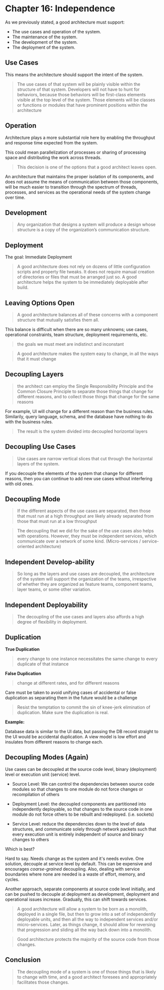 # Chapter 16: Independence

As we previously stated, a good architecture must support:

- The use cases and operation of the system.
- The maintenance of the system.
- The development of the system.
- The deployment of the system.

## Use Cases

This means the architecture should support the intent of the system.

> The use cases of that system will be plainly visible within the structure of that system. Developers will not have to hunt for behaviors, because those behaviors will be first-class elements visible at the top level of the system. Those elements will be classes or functions or modules that have prominent positions within the architecture

## Operation

Architecture plays a more substantial role here by enabling the throughput and response time expected from the system.

This could mean parallelization of processes or sharing of processing space and distributing the work across threads.

> This decision is one of the options that a good architect leaves open.

An architecture that maintains the proper isolation of its components, and does not assume the means of communication between those components, will be much easier to transition through the spectrum of threads, processes, and services as the operational needs of the system change over time.

## Development

> Any organization that designs a system will produce a design whose structure is a copy of the organization’s communication structure.

## Deployment

The goal: Immediate Deployment

> A good architecture does not rely on dozens of little configuration scripts and property file tweaks. It does not require manual creation of directories or files that must be arranged just so. A good architecture helps the system to be immediately deployable after build.

## Leaving Options Open

> A good architecture balances all of these concerns with a component structure that mutually satisfies them all.

This balance is difficult when there are so many unknowns; use cases, operational constraints, team structure, deployment requirements, etc.

> the goals we must meet are indistinct and inconstant

> A good architecture makes the system easy to change, in all the ways that it must change

## Decoupling Layers

> the architect can employ the Single Responsibility Principle and the Common Closure Principle to separate those things that change for different reasons, and to collect those things that change for the same reasons

For example, UI will change for a different reason than the business rules. Similarily, query language, schema, and the database have nothing to do with the business rules.

> The result is the system divided into decoupled horizontal layers

## Decoupling Use Cases

> Use cases are narrow vertical slices that cut through the horizontal layers of the system.

If you decouple the elements of the system that change for different reasons, then you can continue to add new use cases without interfering with old ones.

## Decoupling Mode

> If the different aspects of the use cases are separated, then those that must run at a high throughput are likely already separated from those that must run at a low throughput

> The decoupling that we did for the sake of the use cases also helps with operations. However, they must be independent services, which communicate over a network of some kind. (Micro-services / service-oriented architecture)

## Independent Develop-ability

> So long as the layers and use cases are decoupled, the architecture of the system will support the organization of the teams, irrespective of whether they are organized as feature teams, component teams, layer teams, or some other variation.

## Independent Deployability

> The decoupling of the use cases and layers also affords a high degree of flexibility in deployment.

## Duplication

**True Duplication**

> every change to one instance necessitates the same change to every duplicate of that instance

**False Duplication**

> change at different rates, and for different reasons

Care must be taken to avoid unifying cases of accidental or false duplication as separating them in the future would be a challenge

> Resist the temptation to commit the sin of knee-jerk elimination of duplication. Make sure the duplication is real.

**Example:**

Database data is similar to the UI data, but passing the DB record straight to the UI would be accidental duplication. A view model is low effort and insulates from different reasons to change each.

## Decoupling Modes (Again)

Use cases can be decoupled at the source code level, binary (deployment) level or execution unit (service) level.

- Source Level: We can control the dependencies between source code modules so that changes to one module do not force changes or recompilation of others

- Deployment Level: the decoupled components are partitioned into independently deployable, so that changes to the source code in one module do not force others to be rebuilt and redeployed. (i.e. sockets)

- Service Level: reduce the dependencies down to the level of data structures, and communicate solely through network packets such that every execution unit is entirely independent of source and binary changes to others

Which is best?

Hard to say. Needs change as the system and it's needs evolve. One solution, decouple at service level by default. This can be expensive and encourages _coarse-grained_ decoupling. Also, dealing with service boundaries where none are needed is a waste of effort, memory, and cycles.

Another approach, separate components at source code level initially, and can be pushed to decouple at deployment as development, deployment and operational issues increase. Gradually, this can shift towards services.

> A good architecture will allow a system to be born as a monolith, deployed in a single file, but then to grow into a set of independently deployable units, and then all the way to independent services and/or micro-services. Later, as things change, it should allow for reversing that progression and sliding all the way back down into a monolith.

> Good architecture protects the majority of the source code from those changes.

## Conclusion

> The decoupling mode of a system is one of those things that is likely to change with time, and a good architect foresees and appropriately facilitates those changes.
